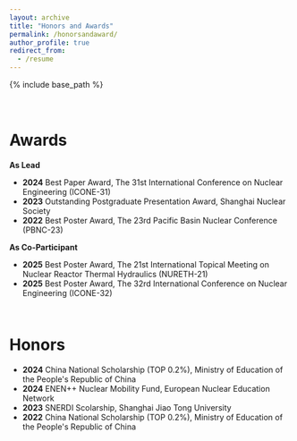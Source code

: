 ```yaml
---
layout: archive
title: "Honors and Awards"
permalink: /honorsandaward/
author_profile: true
redirect_from:
  - /resume
---
```


{% include base_path %}

<div style="height: 1.5em;"></div>

Awards
===
**As Lead**
* **2024** Best Paper Award, The 31st International Conference on Nuclear Engineering (ICONE-31)
* **2023** Outstanding Postgraduate Presentation Award, Shanghai Nuclear Society
* **2022** Best Poster Award, The 23rd Pacific Basin Nuclear Conference (PBNC-23)

**As Co-Participant**
* **2025** Best Poster Award, The 21st International Topical Meeting on Nuclear Reactor Thermal Hydraulics (NURETH-21)
* **2025** Best Poster Award, The 32rd International Conference on Nuclear Engineering (ICONE-32)
<div style="height: 1.0em;"></div>

Honors
===
* **2024** China National Scholarship (TOP 0.2%), Ministry of Education of the People's Republic of China
* **2024** ENEN++ Nuclear Mobility Fund, European Nuclear Education Network
* **2023** SNERDI Scolarship, Shanghai Jiao Tong University
* **2022** China National Scholarship (TOP 0.2%), Ministry of Education of the People's Republic of China
